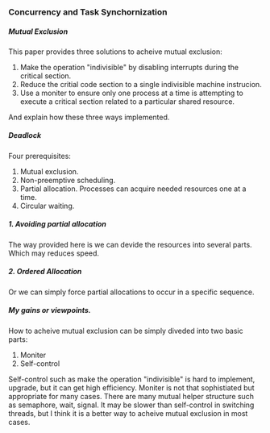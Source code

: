 ### Concurrency and Task Synchornization
##### Mutual Exclusion
This paper provides three solutions to acheive mutual exclusion:
1. Make the operation "indivisible" by disabling interrupts during the critical section.
2. Reduce the critial code section to a single indivisible machine instrucion.
3. Use a moniter to ensure only one process at a time is attempting to execute a critical section related to a particular shared resource.

And explain how these three ways implemented.
##### Deadlock
Four prerequisites:
1. Mutual exclusion.
2. Non-preemptive scheduling.
3. Partial allocation.
Processes can acquire needed resources one at a time. 
4. Circular waiting.
##### 1. Avoiding partial allocation
The way provided here is we can devide the resources into several parts. Which may reduces speed.
##### 2. Ordered Allocation
Or we can simply force partial allocations to occur in a specific sequence. 
##### My gains or viewpoints.
How to acheive mutual exclusion can be simply diveded into two basic parts:
1. Moniter
2. Self-control

Self-control such as make the operation "indivisible" is hard to implement, upgrade, but it can get high efficiency. 
Moniter is not that sophistiated but appropriate for many cases. There are many mutual helper structure such as semaphore, wait, signal. It may be slower than self-control in switching threads, but I think it is a better way to acheive mutual exclusion in most cases.
